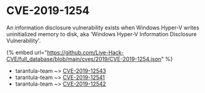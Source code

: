 # CVE-2019-1254

An information disclosure vulnerability exists when Windows Hyper-V writes uninitialized memory to disk, aka 'Windows Hyper-V Information Disclosure Vulnerability'.

{% embed url="https://github.com/Live-Hack-CVE/full_database/blob/main/cves/2019/CVE-2019-1254.json" %}


* tarantula-team ~> [CVE-2019-12543](https://www.alice-snow.ru/2019/database/cve-2019-1254/cve-2019-12543-tarantula-team)
* tarantula-team ~> [CVE-2019-12541](https://www.alice-snow.ru/2019/database/cve-2019-1254/cve-2019-12541-tarantula-team)
* tarantula-team ~> [CVE-2019-12542](https://www.alice-snow.ru/2019/database/cve-2019-1254/cve-2019-12542-tarantula-team)
